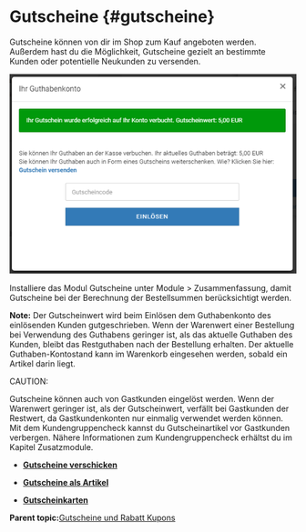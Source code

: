 # Gutscheine {#gutscheine}

Gutscheine können von dir im Shop zum Kauf angeboten werden. Außerdem hast du die Möglichkeit, Gutscheine gezielt an bestimmte Kunden oder potentielle Neukunden zu versenden.

![](Bilder/Abb290_GutscheinEinloesenInShopansicht.PNG "Gutscheincode einlösen in der Shopansicht")

Installiere das Modul Gutscheine unter Module \> Zusammenfassung, damit Gutscheine bei der Berechnung der Bestellsummen berücksichtigt werden.

**Note:** Der Gutscheinwert wird beim Einlösen dem Guthabenkonto des einlösenden Kunden gutgeschrieben. Wenn der Warenwert einer Bestellung bei Verwendung des Guthabens geringer ist, als das aktuelle Guthaben des Kunden, bleibt das Restguthaben nach der Bestellung erhalten. Der aktuelle Guthaben-Kontostand kann im Warenkorb eingesehen werden, sobald ein Artikel darin liegt.

CAUTION:

Gutscheine können auch von Gastkunden eingelöst werden. Wenn der Warenwert geringer ist, als der Gutscheinwert, verfällt bei Gastkunden der Restwert, da Gastkundenkonten nur einmalig verwendet werden können. Mit dem Kundengruppencheck kannst du Gutscheinartikel vor Gastkunden verbergen. Nähere Informationen zum Kundengruppencheck erhältst du im Kapitel Zusatzmodule.

-   **[Gutscheine verschicken](11_1_1_Gutscheine_verschicken.md)**  

-   **[Gutscheine als Artikel](11_1_2_Gutscheine_als_Artikel.md)**  

-   **[Gutscheinkarten](11_1_3_Gutscheinkarten.md)**  


**Parent topic:**[Gutscheine und Rabatt Kupons](11_Gutscheine_und_Rabatt_Kupons.md)

